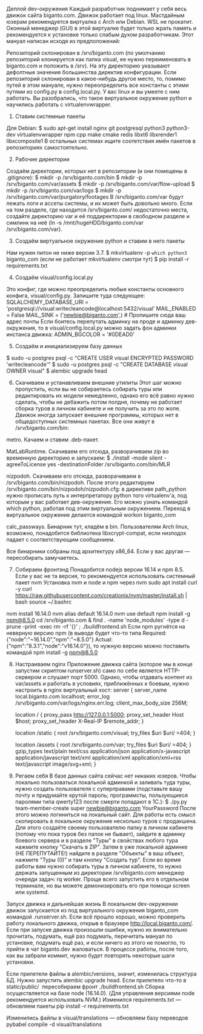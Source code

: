 Деплой dev-окружения
Каждый разработчик поднимает у себя весь движок сайта biganto.com. Движок работает под linux.
Мастдайным юзерам рекомендуется виртуалка с Arch или Debian. WSL не прокатит. Оконный менеджер (GUI) в этой виртуалке будет только жрать память и рекомендуется к установке только слабым духом разработчикам.
Этот мануал написан исходя из предположений:


Репозиторий склонирован в /srv/biganto.com (по умолчанию репозиторий клонируется как папка visual, ее нужно переименовать в biganto.com и положить в /srv). На эту директорию указывают
дефолтные значения большинства директив конфигурации. Если репозиторий склонирован в какое-нибудь другое место, то, помимо
путей в этом мануале, нужно переопределить все константы с этими путями из config.py в config.local.py.
У вас linux и вы умеете с ним работать.
Вы разобрались, что такое виртуальное окружение python и научились работать с
virtualenvwrapper.


1. Ставим системные пакеты

Для Debian:
$ sudo apt-get install nginx git postgresql python3 python3-dev virtualenvwrapper npm cpp make cmake redis libxt6 libxrender1 libxcomposite1
В остальных системах ищите соотетствия имён пакетов в репозиториях самостоятельно.

2. Рабочие директории

Создаём директории, которых нет в репозитории (и они помещены в .gitignore):
$ mkdir -p /srv/biganto.com/bin
$ mkdir -p /srv/biganto.com/var/assets
$ mkdir -p /srv/biganto.com/var/flow-upload
$ mkdir -p /srv/biganto.com/var/logs
$ mkdir -p /srv/biganto.com/var/purgatory/footages
В /srv/biganto.com/var будут лежать логи и ассеты системы, и их может быть довольно много. Если на том разделе, где
находится /srv/biganto.com/ недостаточно места, создайте директорию var и её поддиректории в свободном разделе и симлинк на неё
(ln -s /mnt/hugeHDD/biganto.com/var /srv/biganto.com/var).

3. Создаём виртуальное окружение python и ставим в него пакеты

Нам нужен питон не ниже версии 3.7.
$ mkvirtualenv -p `which python3` biganto_com
(если не работает mkvirtualenv смотри тут)
$ pip install -r requirements.txt

4. Создаём visual/config.local.py

Это конфиг, где можно преопределить любые константы основного конфига, visual/config.py. Запишите туда следующее:
SQLALCHEMY_DATABASE_URI = 'postgresql://visual:writecleancode@localhost:5432/visual'
MAIL_ENABLED = False
MAIL_SINK = ('newbie@biganto.com',) # Пропишите сюда ваш адрес почты
Если боитесь перепутать админку на проде и админку дев-окружения, то в visual/config.local.py можно задать фон админки инстанса движка:
ADMIN_BGCOLOR = '#0DEAD0'

5. Создаём и инициализируем базу данных

$ sudo -u postgres psql -c "CREATE USER visual ENCRYPTED PASSWORD 'writecleancode'"
$ sudo -u postgres psql -c "CREATE DATABASE visual OWNER visual"
$ alembic upgrade head

6. Скачиваем и устанавливаем внешние утилиты
Этот шаг можно пропустить, если вы не собираетесь собирать туры или редактировать их модели немедленно, однако его всё
равно нужно сделать, чтобы не дебажить потом полдня, почему не работает сборка туров в личном кабинете и не получить за это по жопе.
Движок иногда запускает внешние программы, которых нет в общедоступных системных пакетах. Все они живут в /srv/biganto.com/bin:


metro. Качаем и ставим .deb-пакет.

MatLabRuntime. Скачиваем его отсюда,
разворачиваем zip во временную директорию и запускаем:
$ ./install -mode silent -agreeToLicense yes -destinationFolder /srv/biganto.com/bin/MLR


nizpodoh. Скачиваем его отсюда, разворачиваем в
/srv/biganto.com/bin/nizpodoh. После этого редактируем /srv/biganto.com/bin/nizpodoh/nizpodoh.cfg: в директиве path_python
нужно прописать путь к интерпретатору  python того virtualenv'а, под которым у вас работает дев-окружение. Его можно узнать командой
which python, работая под этим виртуальным окружением. Переход в виртуальное окружение делается командой
workon biganto_com


calc_passways. Бинарник тут, кладём в bin.
Пользователям Arch linux, возможно, понадобится библиотека libxcrypt-compat, если низподох падает с соответствующим сообщением.

Все бинарники собраны под архитектуру x86_64. Если у вас другая — пересобирать замучаетесь.

7. Собираем фронтэнд
Понадобится nodejs версии 16.14 и npm 8.5.
Если у вас не та версия, то рекомендуется использовать системный пакет nvm
Установка nvm и node и npm через nvm
sudo apt install curl -y 
curl https://raw.githubusercontent.com/creationix/nvm/master/install.sh | bash 
source ~/.bashrc

nvm install 16.14.0
nvm alias default 16.14.0
nvm use default
npm install -g npm@8.5.0
cd /srv/biganto.com & find . -name 'node_modules' -type d -prune -print -exec rm -rf '{}' \;
./buildfrontend.sh
Если npm ругнётся на неверную версию npm (в выводе будет что-то типа Required: {"node":"~16.14.0","npm":"~8.5.0"} Actual: {"npm":"8.3.1","node":"v16.14.0"}), то нужную версию можно поставить командой
npm install -g npm@8.5.0

8. Настраиваем nginx
Приложение движка сайта (которое мы в конце запустим скриптом runserver.sh) само по себе является HTTP-сервером и
слушает порт 5000. Однако, чтобы отдавать контент из var/assets и работать в условиях, приближённых к боевым, нужно настроить
в nginx виртуальный хост:
server {
    server_name local.biganto.com localhost;
    error_log /srv/biganto.com/var/logs/nginx.err.log;
    client_max_body_size 256M;

    location / {
        proxy_pass http://127.0.0.1:5000;
        proxy_set_header Host $host;
        proxy_set_header X-Real-IP $remote_addr;
    }

    location /static {
        root /srv/biganto.com/visual;
        try_files $uri $uri/ =404;
    }

    location /assets {
        root /srv/biganto.com/var;
        try_files $uri $uri/ =404;
    }
    gzip_types text/plain text/css application/json application/x-javascript application/javascript text/xml application/xml application/xml+rss text/javascript image/svg+xml;
}

9. Регаем себя
В базе данных сайта сейчас нет никаких юзеров. Чтобы локально пользоваться локальной админкой и заливать туда туры, нужно
создать пользователя с суперправами (подставьте вашу почту и придумайте крутой пароль; программсты, пользующиеся паролями
типа qwerty123 после смерти попадают в 1С.):
$ ./py.py team-member-create super newbie@biganto.com YourPassword 
После этого можно логиниться на локальный сайт. Для работы есть смысл скопировать в локальное окружение несколько туров с продакшена.
Для этого создаёте своему пользователю папку в личном кабинете (потому что пока туров без папок не бывает), зайдите в админку
боевого сервера и в разделе "Туры" в свойствах любого тура нажмите кнопку "Скачать в ZIP". Затем в уже локальной админке (НЕ ПЕРЕПУТАЙТЕ!)
найдите в разделе "Объекты" в ваш объект, нажмите "Туры (0)" и там кнопку "Создать тур".
Если во время работы вам нужно собирать туры в личном кабинете, то нужно держать запущенным из директории /srv/biganto.com
менеджер очереди задач: rq worker. Проще всего запустить его в отдельном терминале, но вы можете демонизировать его при помощи
screen или systemd.

Запуск движка и дальнейшая жизнь
В локальном dev-окружении движок запускается из под виртуального окружения biganto_com командой .runserver.sh. Если всё прошло
хорошо, можно проверить работу локального движка, открыв в браузере http://local.biganto.com/. Если при
запуске движка произошли ошибки, нужно их внимательно прочитать, подумать, ещё раз подумать, перечитать мануал по установке, подумать
ещё раз, и если ничего из этого не помогло, то прийти в чат biganto.dev жаловаться.
В процессе работы, после того, как вы забрали коммит, нужно будет повторять некоторые шаги установки.

Если прилетели файлы в alembic/versions, значит, изменилась структура БД. Нужно запустить alembic upgrade head.
Если прилетело что-то в static/public/ ­ пересобираем фронт ./buildfrontend.sh Сборка осуществляется на базе node (16.14.0). (Для управления версиями node рекомендуется использовать NVM.)
Изменился requirements.txt — обновляем пакеты pip install -r requirements.txt

Изменились файлы в visual/translations — обновляем базу переводов pybabel compile -d visual/translations
